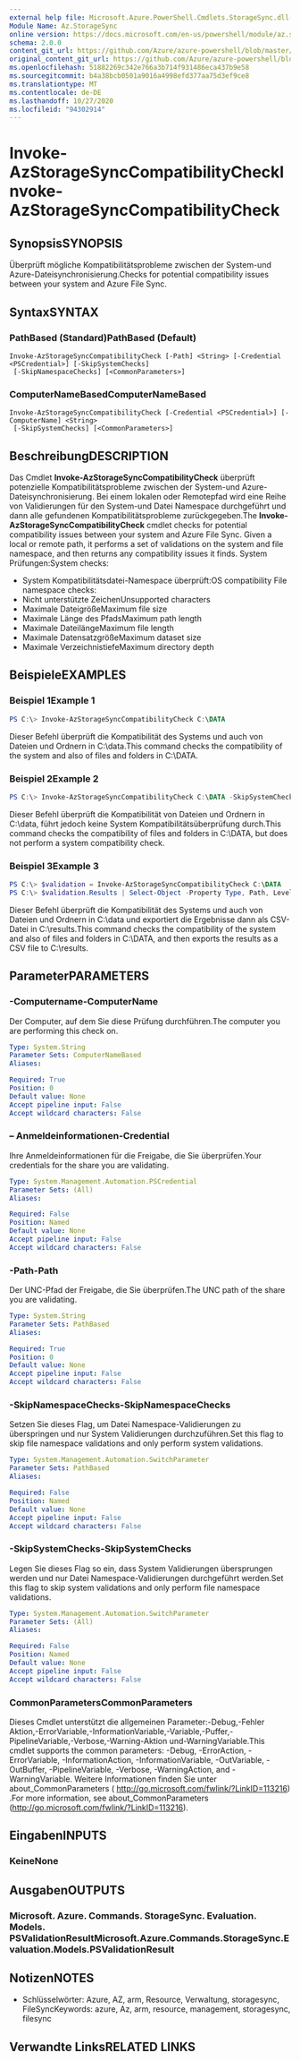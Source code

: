 ```yaml
---
external help file: Microsoft.Azure.PowerShell.Cmdlets.StorageSync.dll-Help.xml
Module Name: Az.StorageSync
online version: https://docs.microsoft.com/en-us/powershell/module/az.storagesync/invoke-azstoragesynccompatibilitycheck
schema: 2.0.0
content_git_url: https://github.com/Azure/azure-powershell/blob/master/src/StorageSync/StorageSync/help/Invoke-AzStorageSyncCompatibilityCheck.md
original_content_git_url: https://github.com/Azure/azure-powershell/blob/master/src/StorageSync/StorageSync/help/Invoke-AzStorageSyncCompatibilityCheck.md
ms.openlocfilehash: 51882269c342e766a3b714f931486eca437b9e58
ms.sourcegitcommit: b4a38bcb0501a9016a4998efd377aa75d3ef9ce8
ms.translationtype: MT
ms.contentlocale: de-DE
ms.lasthandoff: 10/27/2020
ms.locfileid: "94302914"
---
```

# <span data-ttu-id="18e8e-101">Invoke-AzStorageSyncCompatibilityCheck</span><span class="sxs-lookup"><span data-stu-id="18e8e-101">Invoke-AzStorageSyncCompatibilityCheck</span></span>

## <span data-ttu-id="18e8e-102">Synopsis</span><span class="sxs-lookup"><span data-stu-id="18e8e-102">SYNOPSIS</span></span>
<span data-ttu-id="18e8e-103">Überprüft mögliche Kompatibilitätsprobleme zwischen der System-und Azure-Dateisynchronisierung.</span><span class="sxs-lookup"><span data-stu-id="18e8e-103">Checks for potential compatibility issues between your system and Azure File Sync.</span></span>

## <span data-ttu-id="18e8e-104">Syntax</span><span class="sxs-lookup"><span data-stu-id="18e8e-104">SYNTAX</span></span>

### <span data-ttu-id="18e8e-105">PathBased (Standard)</span><span class="sxs-lookup"><span data-stu-id="18e8e-105">PathBased (Default)</span></span>
```
Invoke-AzStorageSyncCompatibilityCheck [-Path] <String> [-Credential <PSCredential>] [-SkipSystemChecks]
 [-SkipNamespaceChecks] [<CommonParameters>]
```

### <span data-ttu-id="18e8e-106">ComputerNameBased</span><span class="sxs-lookup"><span data-stu-id="18e8e-106">ComputerNameBased</span></span>
```
Invoke-AzStorageSyncCompatibilityCheck [-Credential <PSCredential>] [-ComputerName] <String>
 [-SkipSystemChecks] [<CommonParameters>]
```

## <span data-ttu-id="18e8e-107">Beschreibung</span><span class="sxs-lookup"><span data-stu-id="18e8e-107">DESCRIPTION</span></span>
<span data-ttu-id="18e8e-108">Das Cmdlet **Invoke-AzStorageSyncCompatibilityCheck** überprüft potenzielle Kompatibilitätsprobleme zwischen der System-und Azure-Dateisynchronisierung. Bei einem lokalen oder Remotepfad wird eine Reihe von Validierungen für den System-und Datei Namespace durchgeführt und dann alle gefundenen Kompatibilitätsprobleme zurückgegeben.</span><span class="sxs-lookup"><span data-stu-id="18e8e-108">The **Invoke-AzStorageSyncCompatibilityCheck** cmdlet checks for potential compatibility issues between your system and Azure File Sync. Given a local or remote path, it performs a set of validations on the system and file namespace, and then returns any compatibility issues it finds.</span></span>
<span data-ttu-id="18e8e-109">System Prüfungen:</span><span class="sxs-lookup"><span data-stu-id="18e8e-109">System checks:</span></span>
- <span data-ttu-id="18e8e-110">System Kompatibilitätsdatei-Namespace überprüft:</span><span class="sxs-lookup"><span data-stu-id="18e8e-110">OS compatibility File namespace checks:</span></span>
- <span data-ttu-id="18e8e-111">Nicht unterstützte Zeichen</span><span class="sxs-lookup"><span data-stu-id="18e8e-111">Unsupported characters</span></span>
- <span data-ttu-id="18e8e-112">Maximale Dateigröße</span><span class="sxs-lookup"><span data-stu-id="18e8e-112">Maximum file size</span></span>
- <span data-ttu-id="18e8e-113">Maximale Länge des Pfads</span><span class="sxs-lookup"><span data-stu-id="18e8e-113">Maximum path length</span></span>
- <span data-ttu-id="18e8e-114">Maximale Dateilänge</span><span class="sxs-lookup"><span data-stu-id="18e8e-114">Maximum file length</span></span>
- <span data-ttu-id="18e8e-115">Maximale Datensatzgröße</span><span class="sxs-lookup"><span data-stu-id="18e8e-115">Maximum dataset size</span></span>
- <span data-ttu-id="18e8e-116">Maximale Verzeichnistiefe</span><span class="sxs-lookup"><span data-stu-id="18e8e-116">Maximum directory depth</span></span>

## <span data-ttu-id="18e8e-117">Beispiele</span><span class="sxs-lookup"><span data-stu-id="18e8e-117">EXAMPLES</span></span>

### <span data-ttu-id="18e8e-118">Beispiel 1</span><span class="sxs-lookup"><span data-stu-id="18e8e-118">Example 1</span></span>
```powershell
PS C:\> Invoke-AzStorageSyncCompatibilityCheck C:\DATA
```

<span data-ttu-id="18e8e-119">Dieser Befehl überprüft die Kompatibilität des Systems und auch von Dateien und Ordnern in C:\data.</span><span class="sxs-lookup"><span data-stu-id="18e8e-119">This command checks the compatibility of the system and also of files and folders in C:\DATA.</span></span>

### <span data-ttu-id="18e8e-120">Beispiel 2</span><span class="sxs-lookup"><span data-stu-id="18e8e-120">Example 2</span></span>
```powershell
PS C:\> Invoke-AzStorageSyncCompatibilityCheck C:\DATA -SkipSystemChecks
```

<span data-ttu-id="18e8e-121">Dieser Befehl überprüft die Kompatibilität von Dateien und Ordnern in C:\data, führt jedoch keine System Kompatibilitätsüberprüfung durch.</span><span class="sxs-lookup"><span data-stu-id="18e8e-121">This command checks the compatibility of files and folders in C:\DATA, but does not perform a system compatibility check.</span></span>

### <span data-ttu-id="18e8e-122">Beispiel 3</span><span class="sxs-lookup"><span data-stu-id="18e8e-122">Example 3</span></span>
```powershell
PS C:\> $validation = Invoke-AzStorageSyncCompatibilityCheck C:\DATA
PS C:\> $validation.Results | Select-Object -Property Type, Path, Level, Description, Result | Export-Csv -Path C:\results.csv -Encoding utf8
```

<span data-ttu-id="18e8e-123">Dieser Befehl überprüft die Kompatibilität des Systems und auch von Dateien und Ordnern in C:\data und exportiert die Ergebnisse dann als CSV-Datei in C:\results.</span><span class="sxs-lookup"><span data-stu-id="18e8e-123">This command checks the compatibility of the system and also of files and folders in C:\DATA, and then exports the results as a CSV file to C:\results.</span></span>

## <span data-ttu-id="18e8e-124">Parameter</span><span class="sxs-lookup"><span data-stu-id="18e8e-124">PARAMETERS</span></span>

### <span data-ttu-id="18e8e-125">-Computername</span><span class="sxs-lookup"><span data-stu-id="18e8e-125">-ComputerName</span></span>
<span data-ttu-id="18e8e-126">Der Computer, auf dem Sie diese Prüfung durchführen.</span><span class="sxs-lookup"><span data-stu-id="18e8e-126">The computer you are performing this check on.</span></span>

```yaml
Type: System.String
Parameter Sets: ComputerNameBased
Aliases:

Required: True
Position: 0
Default value: None
Accept pipeline input: False
Accept wildcard characters: False
```

### <span data-ttu-id="18e8e-127">– Anmeldeinformationen</span><span class="sxs-lookup"><span data-stu-id="18e8e-127">-Credential</span></span>
<span data-ttu-id="18e8e-128">Ihre Anmeldeinformationen für die Freigabe, die Sie überprüfen.</span><span class="sxs-lookup"><span data-stu-id="18e8e-128">Your credentials for the share you are validating.</span></span>

```yaml
Type: System.Management.Automation.PSCredential
Parameter Sets: (All)
Aliases:

Required: False
Position: Named
Default value: None
Accept pipeline input: False
Accept wildcard characters: False
```

### <span data-ttu-id="18e8e-129">-Path</span><span class="sxs-lookup"><span data-stu-id="18e8e-129">-Path</span></span>
<span data-ttu-id="18e8e-130">Der UNC-Pfad der Freigabe, die Sie überprüfen.</span><span class="sxs-lookup"><span data-stu-id="18e8e-130">The UNC path of the share you are validating.</span></span>

```yaml
Type: System.String
Parameter Sets: PathBased
Aliases:

Required: True
Position: 0
Default value: None
Accept pipeline input: False
Accept wildcard characters: False
```

### <span data-ttu-id="18e8e-131">-SkipNamespaceChecks</span><span class="sxs-lookup"><span data-stu-id="18e8e-131">-SkipNamespaceChecks</span></span>
<span data-ttu-id="18e8e-132">Setzen Sie dieses Flag, um Datei Namespace-Validierungen zu überspringen und nur System Validierungen durchzuführen.</span><span class="sxs-lookup"><span data-stu-id="18e8e-132">Set this flag to skip file namespace validations and only perform system validations.</span></span>

```yaml
Type: System.Management.Automation.SwitchParameter
Parameter Sets: PathBased
Aliases:

Required: False
Position: Named
Default value: None
Accept pipeline input: False
Accept wildcard characters: False
```

### <span data-ttu-id="18e8e-133">-SkipSystemChecks</span><span class="sxs-lookup"><span data-stu-id="18e8e-133">-SkipSystemChecks</span></span>
<span data-ttu-id="18e8e-134">Legen Sie dieses Flag so ein, dass System Validierungen übersprungen werden und nur Datei Namespace-Validierungen durchgeführt werden.</span><span class="sxs-lookup"><span data-stu-id="18e8e-134">Set this flag to skip system validations and only perform file namespace validations.</span></span>

```yaml
Type: System.Management.Automation.SwitchParameter
Parameter Sets: (All)
Aliases:

Required: False
Position: Named
Default value: None
Accept pipeline input: False
Accept wildcard characters: False
```

### <span data-ttu-id="18e8e-135">CommonParameters</span><span class="sxs-lookup"><span data-stu-id="18e8e-135">CommonParameters</span></span>
<span data-ttu-id="18e8e-136">Dieses Cmdlet unterstützt die allgemeinen Parameter:-Debug,-Fehler Aktion,-ErrorVariable,-InformationVariable,-Variable,-Puffer,-PipelineVariable,-Verbose,-Warning-Aktion und-WarningVariable.</span><span class="sxs-lookup"><span data-stu-id="18e8e-136">This cmdlet supports the common parameters: -Debug, -ErrorAction, -ErrorVariable, -InformationAction, -InformationVariable, -OutVariable, -OutBuffer, -PipelineVariable, -Verbose, -WarningAction, and -WarningVariable.</span></span> <span data-ttu-id="18e8e-137">Weitere Informationen finden Sie unter about_CommonParameters ( http://go.microsoft.com/fwlink/?LinkID=113216) .</span><span class="sxs-lookup"><span data-stu-id="18e8e-137">For more information, see about_CommonParameters (http://go.microsoft.com/fwlink/?LinkID=113216).</span></span>

## <span data-ttu-id="18e8e-138">Eingaben</span><span class="sxs-lookup"><span data-stu-id="18e8e-138">INPUTS</span></span>

### <span data-ttu-id="18e8e-139">Keine</span><span class="sxs-lookup"><span data-stu-id="18e8e-139">None</span></span>

## <span data-ttu-id="18e8e-140">Ausgaben</span><span class="sxs-lookup"><span data-stu-id="18e8e-140">OUTPUTS</span></span>

### <span data-ttu-id="18e8e-141">Microsoft. Azure. Commands. StorageSync. Evaluation. Models. PSValidationResult</span><span class="sxs-lookup"><span data-stu-id="18e8e-141">Microsoft.Azure.Commands.StorageSync.Evaluation.Models.PSValidationResult</span></span>

## <span data-ttu-id="18e8e-142">Notizen</span><span class="sxs-lookup"><span data-stu-id="18e8e-142">NOTES</span></span>
* <span data-ttu-id="18e8e-143">Schlüsselwörter: Azure, AZ, arm, Resource, Verwaltung, storagesync, FileSync</span><span class="sxs-lookup"><span data-stu-id="18e8e-143">Keywords: azure, Az, arm, resource, management, storagesync, filesync</span></span>

## <span data-ttu-id="18e8e-144">Verwandte Links</span><span class="sxs-lookup"><span data-stu-id="18e8e-144">RELATED LINKS</span></span>
